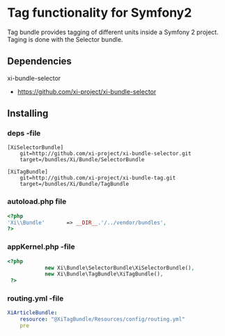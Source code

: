 # Tag functionality for Symfony2

Tag bundle provides tagging of different units inside a Symfony 2 project. Taging is done with the Selector bundle.


## Dependencies

xi-bundle-selector
* https://github.com/xi-project/xi-bundle-selector

## Installing

### deps -file
```
[XiSelectorBundle]
    git=http://github.com/xi-project/xi-bundle-selector.git
    target=/bundles/Xi/Bundle/SelectorBundle

[XiTagBundle]
    git=http://github.com/xi-project/xi-bundle-tag.git
    target=/bundles/Xi/Bundle/TagBundle
```

### autoload.php file
```php
<?php
'Xi\\Bundle'       => __DIR__.'/../vendor/bundles',
?>
```

### appKernel.php -file
```php
<?php
            new Xi\Bundle\SelectorBundle\XiSelectorBundle(),
            new Xi\Bundle\TagBundle\XiTagBundle(),
 ?>
```

### routing.yml -file
```yml
XiArticleBundle:
    resource: "@XiTagBundle/Resources/config/routing.yml"
    pre
```